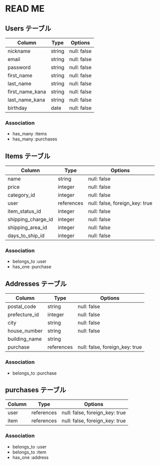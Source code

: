 # READ ME

## Users テーブル

| Column           | Type    | Options     |
| ---------------- | ------- | ----------- |
| nickname         | string  | null: false | 
| email            | string  | null: false |
| password         | string  | null: false |
| first_name       | string  | null: false |
| last_name        | string  | null: false |
| first_name_kana  | string  | null: false |
| last_name_kana   | string  | null: false |
| birthday         | date    | null: false |

### Association
- has_many :items
- has_many :purchases

## Items テーブル

| Column             | Type       | Options                        |
| ------------------ | ---------- | ------------------------------ |
| name               | string     | null: false                    |
| price              | integer    | null: false                    |
| category_id        | integer    | null: false                    |
| user               | references | null: false, foreign_key: true |
| item_status_id     | integer    | null: false                    |
| shipping_charge_id | integer    | null: false                    |
| shipping_area_id   | integer    | null: false                    |
| days_to_ship_id    | integer    | null: false                    |

### Association
- belongs_to :user
- has_one :purchase

## Addresses テーブル
| Column        | Type       | Options                        |
| ------------- | ---------- | ------------------------------ |
| postal_code   | string     | null: false                    |
| prefecture_id | integer    | null: false                    |
| city          | string     | null: false                    |
| house_number  | string     | null: false                    |
| building_name | string     |                                |
| purchase      | references | null: false, foreign_key: true |

### Association
- belongs_to :purchase

## purchases テーブル
| Column    | Type           | Options                        |
| --------- | -------------- | ------------------------------ |
| user      | references     | null: false, foreign_key: true |
| item      | references     | null: false, foreign_key: true |

### Association
- belongs_to :user
- belongs_to :item
- has_one :address